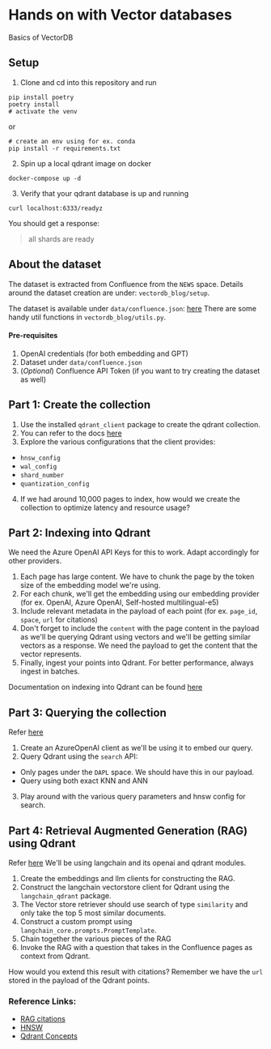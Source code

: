 # Hands on with Vector databases

Basics of VectorDB

## Setup
1. Clone and cd into this repository and run
```shell
pip install poetry
poetry install
# activate the venv
```
or
```shell
# create an env using for ex. conda
pip install -r requirements.txt
```

2. Spin up a local qdrant image on docker
```shell
docker-compose up -d
```

3. Verify that your qdrant database is up and running
```shell
curl localhost:6333/readyz
```
You should get a response:
> all shards are ready

## About the dataset
The dataset is extracted from Confluence from the `NEWS` space.
Details around the dataset creation are under: `vectordb_blog/setup`.

The dataset is available under `data/confluence.json`: [here](./data/confluence.json)
There are some handy util functions in `vectordb_blog/utils.py`.

#### Pre-requisites
1. OpenAI credentials (for both embedding and GPT)
2. Dataset under `data/confluence.json`
3. (*Optional*) Confluence API Token (if you want to try creating the dataset as well)

## Part 1: Create the collection
1. Use the installed `qdrant_client` package to create the qdrant collection.
2. You can refer to the docs [here](https://qdrant.tech/documentation/concepts/collections/#create-a-collection)
3. Explore the various configurations that the client provides:
- `hnsw_config`
- `wal_config`
- `shard_number`
- `quantization_config`

4. If we had around 10,000 pages to index, how would we create the collection to optimize latency and resource usage?

## Part 2: Indexing into Qdrant
We need the Azure OpenAI API Keys for this to work. Adapt accordingly for other providers.

1. Each page has large content. We have to chunk the page by the token size of the embedding model we're using.
2. For each chunk, we'll get the embedding using our embedding provider (for ex. OpenAI, Azure OpenAI, Self-hosted multilingual-e5)
3. Include relevant metadata in the payload of each point (for ex. `page_id`, `space`, `url` for citations)
4. Don't forget to include the `content` with the page content in the payload as we'll be querying Qdrant using vectors and we'll be getting 
similar vectors as a response. We need the payload to get the content that the vector represents.
5. Finally, ingest your points into Qdrant. For better performance, always ingest in batches.

Documentation on indexing into Qdrant can be found [here](https://qdrant.tech/documentation/concepts/points/#upload-points)

## Part 3: Querying the collection
Refer [here](https://qdrant.tech/documentation/concepts/search/#search-api)

1. Create an AzureOpenAI client as we'll be using it to embed our query.
2. Query Qdrant using the `search` API:
- Only pages under the `DAPL` space. We should have this in our payload.
- Query using both exact KNN and ANN
3. Play around with the various query parameters and hnsw config for search.

## Part 4: Retrieval Augmented Generation (RAG) using Qdrant
Refer [here](https://python.langchain.com/v0.1/docs/use_cases/question_answering/quickstart/)
We'll be using langchain and its openai and qdrant modules.

1. Create the embeddings and llm clients for constructing the RAG.
2. Construct the langchain vectorstore client for Qdrant using the `langchain_qdrant` package.
3. The Vector store retriever should use search of type `similarity` and only take the top 5 most similar documents.
4. Construct a custom prompt using `langchain_core.prompts.PromptTemplate`.
5. Chain together the various pieces of the RAG
6. Invoke the RAG with a question that takes in the Confluence pages as context from Qdrant.

How would you extend this result with citations? Remember we have the `url` stored in the payload of the Qdrant points.


### Reference Links:
- [RAG citations](https://python.langchain.com/v0.2/docs/how_to/qa_citations/#cite-documents)
- [HNSW](https://www.pinecone.io/learn/series/faiss/hnsw/)
- [Qdrant Concepts](https://qdrant.tech/documentation/concepts/)

